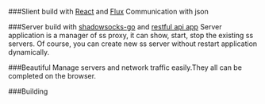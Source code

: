 ###Slient build with [React](http://facebook.github.io/react/) and [Flux](http://facebook.github.io/flux/)
Communication with json

###Server build with [shadowsocks-go]() and [restful api app]()
Server application is a manager of ss proxy, it can show, start, stop the existing ss servers.
Of course, you can create new ss server without restart application dynamically.

###Beautiful
Manage servers and network traffic easily.They all can be completed on the browser.

###Building
